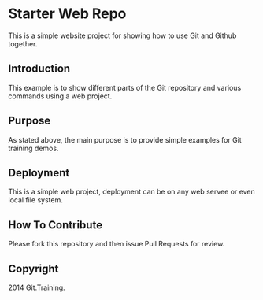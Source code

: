 # Starter Web Repo

This is a simple website project for showing how to use Git and Github together.

## Introduction

This example is to show different parts of the Git repository and various commands using a web project.
## Purpose

As stated above, the main purpose is to provide simple examples for Git training demos.

## Deployment

This is a simple web project, deployment can be on any web servee or even local file system.

## How To Contribute

Please fork this repository and then issue Pull Requests for review.

## Copyright

2014 Git.Training.